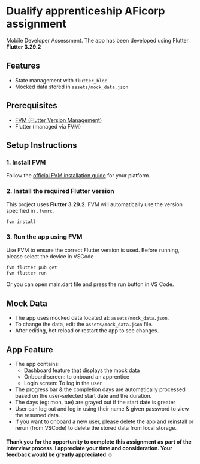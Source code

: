 # Dualify apprenticeship AFicorp assignment

Mobile Developer Assessment.
The app has been developed using Flutter **Flutter 3.29.2**

## Features

- State management with `flutter_bloc`
- Mocked data stored in `assets/mock_data.json`

## Prerequisites

- [FVM (Flutter Version Management)](https://fvm.app/docs/getting_started/installation)
- Flutter (managed via FVM)

## Setup Instructions

### 1. Install FVM

Follow the [official FVM installation guide](https://fvm.app/docs/getting_started/installation) for your platform.

### 2. Install the required Flutter version

This project uses **Flutter 3.29.2**. FVM will automatically use the version specified in `.fvmrc`.

```sh
fvm install
```

### 3. Run the app using FVM

Use FVM to ensure the correct Flutter version is used.
Before running, please select the device in VSCode

```sh
fvm flutter pub get
fvm flutter run
```
Or you can open main.dart file and press the run button in VS Code.

## Mock Data

- The app uses mocked data located at: `assets/mock_data.json`.
- To change the data, edit the `assets/mock_data.json` file.
- After editing, hot reload or restart the app to see changes.

## App Feature

- The app contains: 
  - Dashboard feature that displays the mock data
  - Onboard screen: to onboard an apprentice
  - Login screen: To log in the user
- The progress bar & the completion days are automatically processed based on the user-selected start date and the duration.
- The days (eg: mon, tue) are grayed out if the start date is greater
- User can log out and log in using their name & given password to view the resumed data.
- If you want to onboard a new user, please delete the app and reinstall or rerun (from VSCode) to delete the stored data from local storage.

#### Thank you for the opportunity to complete this assignment as part of the interview process. I appreciate your time and consideration. Your feedback would be greatly appreciated ☺️


